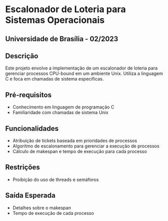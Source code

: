 # Escalonador de Loteria para Sistemas Operacionais
## Universidade de Brasília - 02/2023

## Descrição
Este projeto envolve a implementação de um escalonador de loteria para gerenciar processos CPU-bound em um ambiente Unix. Utiliza a linguagem C e foca em chamadas de sistema específicas.

## Pré-requisitos
- Conhecimento em linguagem de programação C
- Familiaridade com chamadas de sistema Unix

## Funcionalidades
- Atribuição de tickets baseada em prioridades de processos
- Algoritmo de escalonamento para gerenciar a execução de processos
- Cálculo de makespan e tempo de execução para cada processo

## Restrições
- Proibição do uso de threads e semáforos


## Saída Esperada
- Detalhes sobre o makespan
- Tempo de execução de cada processo
